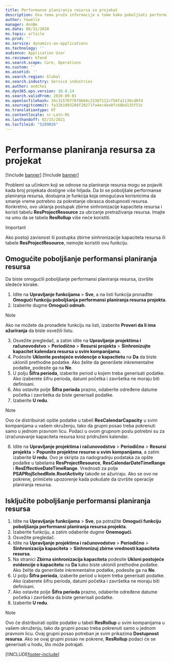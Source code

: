 ```yaml
---
title: Performanse planiranja resursa za projekat
description: Ova tema pruža informacije o tome kako poboljšati performanse planiranja resursa za veliki broj projekata.
author: Yowelle
manager: AnnBe
ms.date: 08/31/2020
ms.topic: article
ms.prod: ''
ms.service: dynamics-ax-applications
ms.technology: ''
audience: Application User
ms.reviewer: kfend
ms.search.scope: Core, Operations
ms.custom: ''
ms.assetid: ''
ms.search.region: Global
ms.search.industry: Service industries
ms.author: andchoi
ms.dyn365.ops.version: 10.0.14
ms.search.validFrom: 2020-09-01
ms.openlocfilehash: 34c31570778f9b64c23387112cf56fa1139cd0fd
ms.sourcegitcommit: fa32b1893286f20271fa4ec4be8fc68bd135f53c
ms.translationtype: HT
ms.contentlocale: sr-Latn-RS
ms.lasthandoff: 02/15/2021
ms.locfileid: "5289026"
---
```

# <a name="project-resource-scheduling-performance"></a>Performanse planiranja resursa za projekat

[!include [banner](../includes/banner.md)]
[!include [banner](../includes/preview-banner.md)]


Problemi sa učinkom koji se odnose na planiranje resursa mogu se pojaviti kada broj projekata dostigne više hiljada. Da bi se poboljšale performanse planiranja resursa, dostupna je funkcija koja omogućava korisnicima da smanje vreme potrebno za pokretanje obrasca dostupnosti resursa. Konkretno, ovo uklanja postupak zbirne sinhronizacije kapaciteta resursa i koristi tabelu **ResProjectResource** za ubrzanje pretraživanja resursa. Imajte na umu da se tabela **ResRollup** više neće koristiti.

> [!IMPORTANT]
> Ako postoji zavisnost ili postupka zbirne sinhronizacije kapaciteta resursa ili tabele **ResProjectResource**, nemojte koristiti ovu funkciju.

## <a name="enable-resource-scheduling-performance-enhancement"></a>Omogućite poboljšanje performansi planiranja resursa
Da biste omogućili poboljšanje performansi planiranja resursa, izvršite sledeće korake.

1. Idite na **Upravljanje funkcijama** > **Sve**, a na listi funkcija pronađite **Omogući funkciju poboljšanja performansi planiranja resursa projekta**.
2. Izaberite dugme **Omogući odmah**.

> [!NOTE]
> Ako ne možete da pronađete funkciju na listi, izaberite **Proveri da li ima ažuriranja** da biste osvežili listu.

3. Osvežite pregledač, a zatim idite na **Upravljanje projektima i računovodstvo** > **Periodično** > **Resursi projekta** > **Sinhronizujte kapacitet kalendara resursa u svim kompanijama**.
4. Podesite **Uklonite postojeće evidencije o kapacitetu** na **Da** da biste uklonili prethodne podatke. Ako želite da generišete inkrementalne podatke, podesite ga na **Ne**.
5. U polju **Šifra perioda**, izaberite period u kojem treba generisati podatke. Ako izaberete šifru perioda, datumi početka i završetka ne moraju biti definisani.
6. Ako ostavite polje **Šifra perioda** prazno, odaberite određene datume početka i završetka da biste generisali podatke.
7. Izaberite **U redu**.

 > [!NOTE]
 > Ovo će distribuirati opšte podatke u tabeli **ResCalendarCapacity** u svim kompanijama u vašem okruženju, tako da grupni posao treba pokrenuti samo u jednom pravnom licu. Podaci u ovom grupnom poslu potrebni su za izračunavanje kapaciteta resursa kroz pridruženi kalendar.

8. Idite na **Upravljanje projektima i računovodstvo** > **Periodično** > **Resursi projekta** > **Popunite projektne resurse u svim kompanijama**, a zatim izaberite **U redu**. Ovo je skripta za nadogradnju podataka za opšte podatke u tabelama **ResProjectResource**, **ResCalendarDateTimeRange** i **ResEffectiveDateTimeRange**. Vrednosti za polje **PSAPRojSchedRole.RootActivity** takođe se ažuriraju. Ako se ovo ne pokrene, primićete upozorenje kada pokušate da izvršite operacije planiranja resursa.
 
## <a name="turn-off-resource-scheduling-performance-enhancement"></a>Isključite poboljšanje performansi planiranja resursa

1. Idite na **Upravljanje funkcijama** > **Sve**, pa potražite **Omogući funkciju poboljšanja performansi planiranja resursa projekta**.
2. Izaberite funkciju, a zatim odaberite dugme **Onemogući**.
3. Osvežite pregledač.
4. Idite na **Upravljanje projektima i računovodstvo** > **Periodično** > **Sinhronizacija kapaciteta** > **Sinhronizuj zbirne vrednosti kapaciteta resursa**.
5. Na stranici **Zbirna sinhronizacija kapaciteta** podesite **Ukloni postojeće evidencije o kapacitetu** na **Da** kako biste uklonili prethodne podatke. Ako želite da generišete inkrementalne podatke, podesite ga na **Ne**.
6. U polju **Šifra perioda**, izaberite period u kojem treba generisati podatke. Ako izaberete šifru perioda, datumi početka i završetka ne moraju biti definisani.
7. Ako ostavite polje **Šifra perioda** prazno, odaberite određene datume početka i završetka da biste generisali podatke.
8. Izaberite **U redu**.

> [!NOTE]
> Ovo će distribuirati opšte podatke u tabeli **ResRollup** u svim kompanijama u vašem okruženju, tako da grupni posao treba pokrenuti samo u jednom pravnom licu. Ovaj grupni posao potreban je svim prikazima **Dostupnost resursa**. Ako se ovaj grupni posao ne pokrene, **ResRollup** podaci će se generisati u hodu, što može potrajati.


[!INCLUDE[footer-include](../includes/footer-banner.md)]